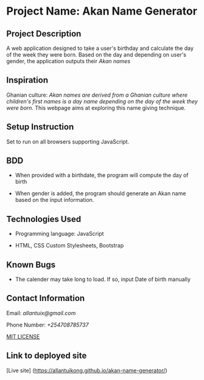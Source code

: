 # Project Name: Akan Name Generator

## Project Description

A web application designed to take a user's birthday and calculate the day of the week they were born. Based on the day and depending on user's gender, the application outputs their *Akan names*

## Inspiration

Ghanian culture: _Akan names are derived from a Ghanian culture where children's first names is a day name depending on the day of the week they were born._ This webpage aims at exploring this name giving technique.

## Setup Instruction

Set to run on all browsers supporting JavaScript.

## BDD

- When provided with a birthdate, the program will compute the day of birth

- When gender is added, the program should generate an Akan name based on the input information.

## Technologies Used

- Programming language: JavaScript

- HTML, CSS Custom Stylesheets, Bootstrap

## Known Bugs

- The calender may take long to load. If so, input Date of birth manually

## Contact Information

Email: _allantuix@gmail.com_

Phone Number: _+254708785737_

[MIT LICENSE](https://raw.githubusercontent.com/Allantuikong/akan-name-generator/master/LICENSE)

## Link to deployed site

[Live site] (<https://allantuikong.github.io/akan-name-generator/>)
